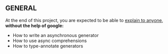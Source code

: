 ## GENERAL

At the end of this project, you are expected to be able to [explain to anyone](https://fs.blog/feynman-learning-technique/), **without the help of google:**

- How to write an asynchronous generator
- How to use async comprehensions
- How to type-annotate generators
